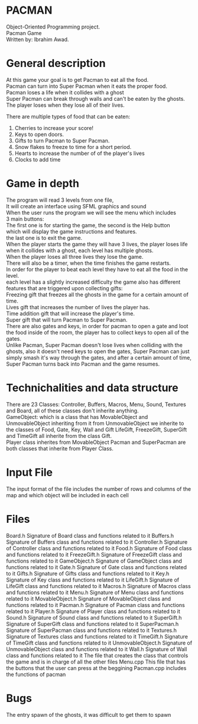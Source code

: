# PACMAN
Object-Oriented Programming project.<br />
Pacman Game<br />
Written by: Ibrahim Awad.<br />

# General description
At this game your goal is to get Pacman to eat all the food.<br />
Pacman can turn into Super Pacman when it eats the proper food.<br />
Pacman loses a life when it collides with a ghost<br />
Super Pacman can break through walls and can't be eaten by the ghosts.<br />
The player loses when they lose all of their lives.<br />

There are multiple types of food that can be eaten:
1) Cherries to increase your score!
2) Keys to open doors.
3) Gifts to turn Pacman to Super Pacman.
4) Snow flakes to freeze to time for a short period.
5) Hearts to increase the number of of the player's lives
6) Clocks to add time

# Game in depth
The program will read 3 levels from one file,<br />
It will create an interface using SFML graphics and sound<br />
When the user runs the program we will see the menu which includes<br />
3 main buttons:<br />
The first one is for starting the game, the second is the Help button <br />
which will display the game instructions and features.<br />
the last one is to exit the game.<br />
When the player starts the game they will have 3 lives, the player loses life
when it collides with a ghost, each level has multiple ghosts.<br /> When the player
loses all three lives they lose the game.<br />
There will also be a timer, when the time finishes the game restarts.<br />
In order for the player to beat each level they have to eat all the food in the 
level. <br />
each level has a slightly increased difficulty
the game also has different features that are triggered upon collecting gifts:<br />
Freezing gift that freezes all the ghosts in the game for a certain amount of time.<br />
Lives gift that increases the number of lives the player has.<br />
Time addition gift that will increase the player's time.<br />
Super gift that will turn Pacman to Super Pacman.<br />
There are also gates and keys, in order for pacman to open a gate and loot the food
inside of the room, the player has to collect keys to open all of the gates.<br />
Unlike Pacman, Super Pacman doesn't lose lives when colliding with the ghosts,
also it doesn't need keys to open the gates, Super Pacman can just simply smash it's
way through the gates, and after a certain amount of time, Super Pacman turns back into
Pacman and the game resumes.

# Technichalities and data structure
There are 23 Classes:
Controller, Buffers, Macros, Menu, Sound, Textures and Board, all of these classes don't
inherite anything.<br />
GameObject: which is a class that has MovableObject and UnmovableObject inheriting from it
from UnmovableObject we inherite to the classes of Food, Gate, Key, Wall and Gift 
LifeGift, FreezeGift, SuperGift and TimeGift all inherite from the class Gift.<br />
Player class inherites from MovableObject
Pacman and SuperPacman are both classes that inherite from Player Class.

# Input File
The input format of the file includes the number of rows and columns of the map
and which object will be included in each cell

# Files
Board.h
Signature of Board class and functions related to it
Buffers.h
Signature of Buffers class and functions related to it
Controller.h
Signature of Controller class and functions related to it
Food.h
Signature of Food class and functions related to it
FreezeGift.h
Signature of FreezeGift class and functions related to it
GameObject.h
Signature of GameObject class and functions related to it
Gate.h
Signature of Gate class and functions related to it
Gifts.h
Signature of Gifts class and functions related to it
Key.h
Signature of Key class and functions related to it
LifeGift.h
Signature of LifeGift class and functions related to it
Macros.h
Signature of Macros class and functions related to it
Menu.h
Signature of Menu class and functions related to it
MovableObject.h
Signature of MovableObject class and functions related to it
Pacman.h
Signature of Pacman class and functions related to it
Player.h
Signature of Player class and functions related to it
Sound.h
Signature of Sound class and functions related to it
SuperGift.h
Signature of SuperGift class and functions related to it
SuperPacman.h
Signature of SuperPacman class and functions related to it
Textures.h
Signature of Textures class and functions related to it
TimeGift.h
Signature of TimeGift class and functions related to it
UnmovableObject.h
Signature of UnmovableObject class and functions related to it
Wall.h
Signature of Wall class and functions related to it
The file that creates the class that controls the game and is in charge of all the other files
Menu.cpp
This file that has the buttons that the user can press at the beggining
Pacman.cpp
includes the functions of pacman

# Bugs
The entry spawn of the ghosts, it was difficult to get them to spawn
